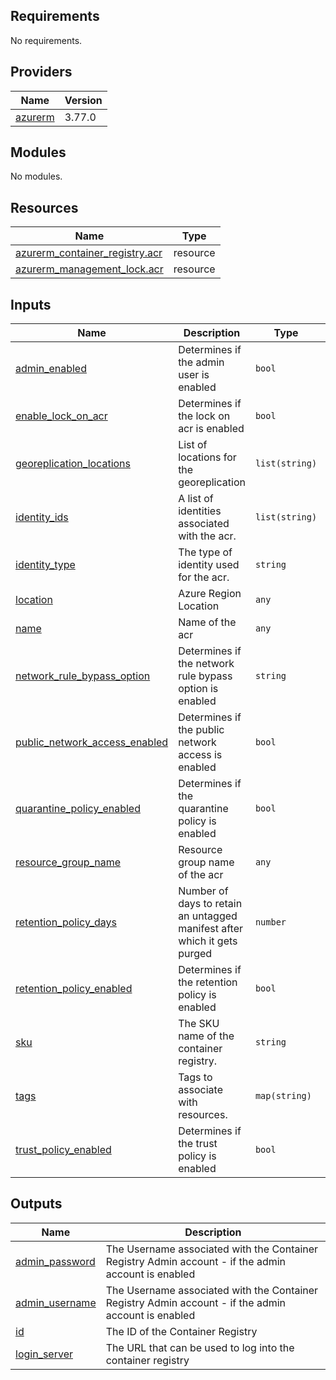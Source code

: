 <!-- BEGIN_TF_DOCS -->
## Requirements

No requirements.

## Providers

| Name | Version |
|------|---------|
| <a name="provider_azurerm"></a> [azurerm](#provider\_azurerm) | 3.77.0 |

## Modules

No modules.

## Resources

| Name | Type |
|------|------|
| [azurerm_container_registry.acr](https://registry.terraform.io/providers/hashicorp/azurerm/latest/docs/resources/container_registry) | resource |
| [azurerm_management_lock.acr](https://registry.terraform.io/providers/hashicorp/azurerm/latest/docs/resources/management_lock) | resource |

## Inputs

| Name | Description | Type | Default | Required |
|------|-------------|------|---------|:--------:|
| <a name="input_admin_enabled"></a> [admin\_enabled](#input\_admin\_enabled) | Determines if the admin user is enabled | `bool` | `false` | no |
| <a name="input_enable_lock_on_acr"></a> [enable\_lock\_on\_acr](#input\_enable\_lock\_on\_acr) | Determines if the lock on acr is enabled | `bool` | `true` | no |
| <a name="input_georeplication_locations"></a> [georeplication\_locations](#input\_georeplication\_locations) | List of locations for the georeplication | `list(string)` | `[]` | no |
| <a name="input_identity_ids"></a> [identity\_ids](#input\_identity\_ids) | A list of identities associated with the acr. | `list(string)` | `[]` | no |
| <a name="input_identity_type"></a> [identity\_type](#input\_identity\_type) | The type of identity used for the acr. | `string` | `"SystemAssigned"` | no |
| <a name="input_location"></a> [location](#input\_location) | Azure Region Location | `any` | n/a | yes |
| <a name="input_name"></a> [name](#input\_name) | Name of the acr | `any` | n/a | yes |
| <a name="input_network_rule_bypass_option"></a> [network\_rule\_bypass\_option](#input\_network\_rule\_bypass\_option) | Determines if the network rule bypass option is enabled | `string` | `"None"` | no |
| <a name="input_public_network_access_enabled"></a> [public\_network\_access\_enabled](#input\_public\_network\_access\_enabled) | Determines if the public network access is enabled | `bool` | `false` | no |
| <a name="input_quarantine_policy_enabled"></a> [quarantine\_policy\_enabled](#input\_quarantine\_policy\_enabled) | Determines if the quarantine policy is enabled | `bool` | `true` | no |
| <a name="input_resource_group_name"></a> [resource\_group\_name](#input\_resource\_group\_name) | Resource group name of the acr | `any` | n/a | yes |
| <a name="input_retention_policy_days"></a> [retention\_policy\_days](#input\_retention\_policy\_days) | Number of days to retain an untagged manifest after which it gets purged | `number` | `7` | no |
| <a name="input_retention_policy_enabled"></a> [retention\_policy\_enabled](#input\_retention\_policy\_enabled) | Determines if the retention policy is enabled | `bool` | `true` | no |
| <a name="input_sku"></a> [sku](#input\_sku) | The SKU name of the container registry. | `string` | `"Premium"` | no |
| <a name="input_tags"></a> [tags](#input\_tags) | Tags to associate with resources. | `map(string)` | n/a | yes |
| <a name="input_trust_policy_enabled"></a> [trust\_policy\_enabled](#input\_trust\_policy\_enabled) | Determines if the trust policy is enabled | `bool` | `true` | no |

## Outputs

| Name | Description |
|------|-------------|
| <a name="output_admin_password"></a> [admin\_password](#output\_admin\_password) | The Username associated with the Container Registry Admin account - if the admin account is enabled |
| <a name="output_admin_username"></a> [admin\_username](#output\_admin\_username) | The Username associated with the Container Registry Admin account - if the admin account is enabled |
| <a name="output_id"></a> [id](#output\_id) | The ID of the Container Registry |
| <a name="output_login_server"></a> [login\_server](#output\_login\_server) | The URL that can be used to log into the container registry |
<!-- END_TF_DOCS -->